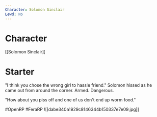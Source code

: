 ```yaml
---
Character: Solomon Sinclair
Lewd: No
---
```

# Character
[[Solomon Sinclair]]

# Starter
"I think you chose the wrong girl to hassle friend." Solomon hissed as he came out from around the corner. Armed. Dangerous.

"How about you piss off and one of us don't end up worm food."

#OpenRP #FeraRP
![[dabe340a1929c8146344b150337e7e09.jpg]]